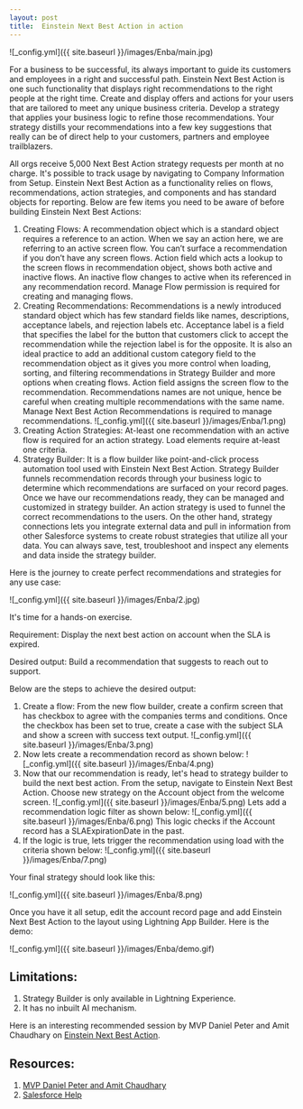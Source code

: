 ```yaml
---
layout: post
title:  Einstein Next Best Action in action
---
```

![_config.yml]({{ site.baseurl }}/images/Enba/main.jpg)

For a business to be successful, its always important to guide its customers and employees in a right and successful path. Einstein Next Best Action is one such functionality that displays right recommendations to the right people at the right time. Create and display offers and actions for your users that are tailored to meet any unique business criteria. Develop a strategy that applies your business logic to refine those recommendations. Your strategy distills your recommendations into a few key suggestions that really can be of direct help to your customers, partners and employee trailblazers. 

All orgs receive 5,000 Next Best Action strategy requests per month at no charge. It's possible to track usage by navigating to Company Information from Setup. Einstein Next Best Action as a functionality relies on flows, recommendations, action strategies, and components and has standard objects for reporting. Below are few items you need to be aware of before building Einstein Next Best Actions:

1. Creating Flows: A recommendation object which is a standard object requires a reference to an action. When we say an action here, we are referring to an active screen flow. You can’t surface a recommendation if you don’t have any screen flows. Action field which acts a lookup to the screen flows in recommendation object, shows both active and inactive flows. An inactive flow changes to active when its referenced in any recommendation record. Manage Flow permission is required for creating and managing flows.
2. Creating Recommendations: Recommendations is a newly introduced standard object which has few standard fields like names, descriptions, acceptance labels, and rejection labels etc. Acceptance label is a field that specifies the label for the button that customers click to accept the recommendation while the rejection label is for the opposite. It is also an ideal practice to add an additional custom category field to the recommendation object as it gives you more control when loading, sorting, and filtering recommendations in Strategy Builder and more options when creating flows. Action field assigns the screen flow to the recommendation. Recommendations names are not unique, hence be careful when creating multiple recommendations with the same name. Manage Next Best Action Recommendations is required to manage recommendations.
![_config.yml]({{ site.baseurl }}/images/Enba/1.png)
3. Creating Action Strategies: At-least one recommendation with an active flow is required for an action strategy. Load elements require at-least one criteria.
4. Strategy Builder: It is a flow builder like point-and-click process automation tool used with Einstein Next Best Action. Strategy Builder funnels recommendation records through your business logic to determine which recommendations are surfaced on your record pages. Once we have our recommendations ready, they can be managed and customized in strategy builder. An action strategy is used to funnel the correct recommendations to the users. On the other hand, strategy connections lets you integrate external data and pull in information from other Salesforce systems to create robust strategies that utilize all your data. You can always save, test, troubleshoot and inspect any elements and data inside the strategy builder.

Here is the journey to create perfect recommendations and strategies for any use case:

![_config.yml]({{ site.baseurl }}/images/Enba/2.jpg)

It's time for a hands-on exercise.

Requirement: Display the next best action on account when the SLA is expired.

Desired output: Build a recommendation that suggests to reach out to support.

Below are the steps to achieve the desired output:

1. Create a flow: From the new flow builder, create a confirm screen that has checkbox to agree with the companies terms and conditions. Once the checkbox has been set to true, create a case with the subject SLA and show a screen with success text output.
![_config.yml]({{ site.baseurl }}/images/Enba/3.png)
2. Now lets create a recommendation record as shown below:
![_config.yml]({{ site.baseurl }}/images/Enba/4.png)
3. Now that our recommendation is ready, let's head to strategy builder to build the next best action. From the setup, navigate to Einstein Next Best Action. Choose new strategy on the Account object from the welcome screen.
![_config.yml]({{ site.baseurl }}/images/Enba/5.png)
Lets add a recommendation logic filter as shown below:
![_config.yml]({{ site.baseurl }}/images/Enba/6.png)
This logic checks if the Account record has a SLAExpirationDate in the past.
4. If the logic is true, lets trigger the recommendation using load with the criteria shown below:
![_config.yml]({{ site.baseurl }}/images/Enba/7.png)

Your final strategy should look like this:

![_config.yml]({{ site.baseurl }}/images/Enba/8.png)

Once you have it all setup, edit the account record page and add Einstein Next Best Action to the layout using Lightning App Builder. Here is the demo:

![_config.yml]({{ site.baseurl }}/images/Enba/demo.gif)


## Limitations:

1. Strategy Builder is only available in Lightning Experience.
2. It has no inbuilt AI mechanism.

Here is an interesting recommended session by MVP Daniel Peter and Amit Chaudhary on [Einstein Next Best Action](https://www.youtube.com/watch?v=oZMEkgCpX_0).


## Resources:
1. [MVP Daniel Peter and Amit Chaudhary](https://www.youtube.com/watch?v=oZMEkgCpX_0)
2. [Salesforce Help](https://help.salesforce.com/articleView?id=einstein_next_best_action.htm&type=5)

